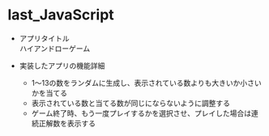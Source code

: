 # last_JavaScript

- アプリタイトル  
ハイアンドローゲーム

- 実装したアプリの機能詳細  
    - 1～13の数をランダムに生成し、表示されている数よりも大きいか小さいかを当てる
    - 表示されている数と当てる数が同じにならないように調整する
    - ゲーム終了時、もう一度プレイするかを選択させ、プレイした場合は連続正解数を表示する